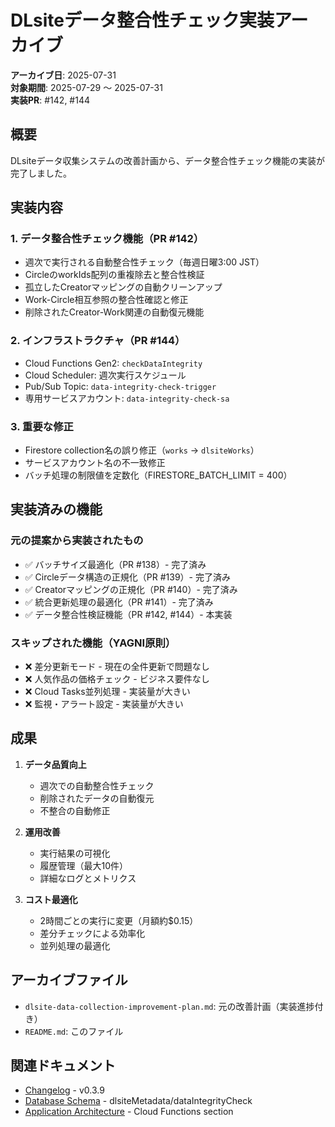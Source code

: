 # DLsiteデータ整合性チェック実装アーカイブ

**アーカイブ日**: 2025-07-31  
**対象期間**: 2025-07-29 ～ 2025-07-31  
**実装PR**: #142, #144

## 概要

DLsiteデータ収集システムの改善計画から、データ整合性チェック機能の実装が完了しました。

## 実装内容

### 1. データ整合性チェック機能（PR #142）
- 週次で実行される自動整合性チェック（毎週日曜3:00 JST）
- CircleのworkIds配列の重複除去と整合性検証
- 孤立したCreatorマッピングの自動クリーンアップ
- Work-Circle相互参照の整合性確認と修正
- 削除されたCreator-Work関連の自動復元機能

### 2. インフラストラクチャ（PR #144）
- Cloud Functions Gen2: `checkDataIntegrity`
- Cloud Scheduler: 週次実行スケジュール
- Pub/Sub Topic: `data-integrity-check-trigger`
- 専用サービスアカウント: `data-integrity-check-sa`

### 3. 重要な修正
- Firestore collection名の誤り修正（`works` → `dlsiteWorks`）
- サービスアカウント名の不一致修正
- バッチ処理の制限値を定数化（FIRESTORE_BATCH_LIMIT = 400）

## 実装済みの機能

### 元の提案から実装されたもの
- ✅ バッチサイズ最適化（PR #138）- 完了済み
- ✅ Circleデータ構造の正規化（PR #139）- 完了済み  
- ✅ Creatorマッピングの正規化（PR #140）- 完了済み
- ✅ 統合更新処理の最適化（PR #141）- 完了済み
- ✅ データ整合性検証機能（PR #142, #144）- 本実装

### スキップされた機能（YAGNI原則）
- ❌ 差分更新モード - 現在の全件更新で問題なし
- ❌ 人気作品の価格チェック - ビジネス要件なし
- ❌ Cloud Tasks並列処理 - 実装量が大きい
- ❌ 監視・アラート設定 - 実装量が大きい

## 成果

1. **データ品質向上**
   - 週次での自動整合性チェック
   - 削除されたデータの自動復元
   - 不整合の自動修正

2. **運用改善**
   - 実行結果の可視化
   - 履歴管理（最大10件）
   - 詳細なログとメトリクス

3. **コスト最適化**
   - 2時間ごとの実行に変更（月額約$0.15）
   - 差分チェックによる効率化
   - 並列処理の最適化

## アーカイブファイル

- `dlsite-data-collection-improvement-plan.md`: 元の改善計画（実装進捗付き）
- `README.md`: このファイル

## 関連ドキュメント

- [Changelog](../../operations/changelog.md) - v0.3.9
- [Database Schema](../../reference/database-schema.md) - dlsiteMetadata/dataIntegrityCheck
- [Application Architecture](../../reference/application-architecture.md) - Cloud Functions section